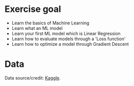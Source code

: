 # Exercise goal
- Learn the basics of Machine Learning
- Learn what an ML model
- Learn your first ML model which is Linear Regression
- Learn how to evaluate models through a 'Loss function'
- Learn how to optimize a model through Gradient Descent

# Data 

Data source/credit: [Kaggle](https://www.kaggle.com/c/house-prices-advanced-regression-techniques/data).
